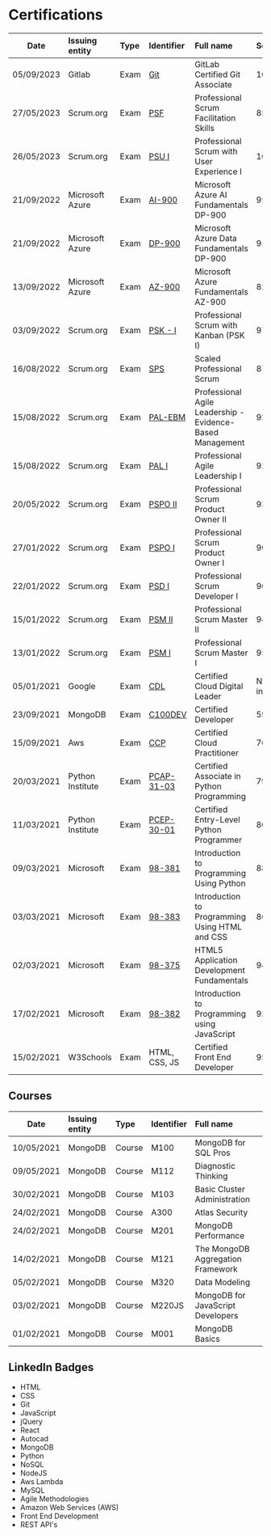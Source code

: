 # Certifications

| Date | Issuing entity | Type | Identifier | Full name | Score |
| ---- | :------------- | :--- | :--------- | :-------- | :---- |
| 05/09/2023 | Gitlab           | Exam | [Git](https://www.credly.com/badges/5262a851-7a37-48bf-9c8d-77fd85112dd6/public_url)     |GitLab Certified Git Associate                             | 100     |
| 27/05/2023 | Scrum.org        | Exam | [PSF](https://www.credly.com/badges/5262a851-7a37-48bf-9c8d-77fd85112dd6/public_url)     | Professional Scrum Facilitation Skills                    | 85      |
| 26/05/2023 | Scrum.org        | Exam | [PSU I](https://www.credly.com/badges/fcb28525-cb86-46bd-85ad-63856073d83d/public_url)   | Professional Scrum with User Experience I                 | 100     |
| 21/09/2022 | Microsoft Azure  | Exam | [AI-900](https://www.credly.com/badges/a696e3cf-9b95-4e2f-a644-10d4a530e848/public_url)  | Microsoft Azure AI Fundamentals DP-900                    | 950     |
| 21/09/2022 | Microsoft Azure  | Exam | [DP-900](https://www.credly.com/badges/ebfaff37-7260-410e-9aa4-6c97dab03b37/public_url)  | Microsoft Azure Data Fundamentals DP-900                  | 912     |
| 13/09/2022 | Microsoft Azure  | Exam | [AZ-900](https://www.credly.com/badges/bba62d59-74c2-4d9a-af89-b7f342710dd9/public_url)  | Microsoft Azure Fundamentals AZ-900                       | 820     |
| 03/09/2022 | Scrum.org        | Exam | [PSK - I](https://www.credly.com/badges/90fde7a7-f08c-4126-ab1d-eb7ec761fbdc/public_url) | Professional Scrum with Kanban (PSK I)                    | 97      |
| 16/08/2022 | Scrum.org        | Exam | [SPS](https://www.credly.com/badges/0311192b-2193-4e2e-83d7-3df95f310cc7/public_url)     | Scaled Professional Scrum                                 | 87      |
| 15/08/2022 | Scrum.org        | Exam | [PAL-EBM](https://www.credly.com/badges/c583ba79-97b7-4a6e-ac8d-44d7bbaf9e19/public_url) | Professional Agile Leadership - Evidence-Based Management | 92      |
| 15/08/2022 | Scrum.org        | Exam | [PAL I](https://www.credly.com/badges/61d7a70a-659a-4553-a785-41e0bc8c0a47/public_url)   | Professional Agile Leadership I                           | 92      |
| 20/05/2022 | Scrum.org        | Exam | [PSPO II](https://www.credly.com/badges/8d3b7df8-0b88-490a-9dbb-bb2cc9b39f09/public_url) | Professional Scrum Product Owner II                       | 93      |
| 27/01/2022 | Scrum.org        | Exam | [PSPO I](https://www.credly.com/badges/a25863e1-bdad-47f9-a0e2-01dcc2427ca7/public_url)  | Professional Scrum Product Owner I                        | 90      |
| 22/01/2022 | Scrum.org        | Exam | [PSD I](https://www.credly.com/badges/08780305-13a6-4b56-84a9-84cfd3709df2/public_url)   | Professional Scrum Developer I                            | 90      |
| 15/01/2022 | Scrum.org        | Exam | [PSM II](https://www.credly.com/badges/7a01bf8f-72ef-4fda-b7c4-3742b09d6517/public_url)  | Professional Scrum Master II                              | 94      |
| 13/01/2022 | Scrum.org        | Exam | [PSM I](https://www.credly.com/badges/5ff5b7d1-5d8b-4253-bd05-74dce1b3fdbb/public_url)   | Professional Scrum Master I                               | 95      |
| 05/01/2021 | Google           | Exam | [CDL](https://www.credential.net/dd67968d-a5fd-4558-822a-49b0cff7bc21)                   | Certified Cloud Digital Leader                            | No info |
| 23/09/2021 | MongoDB          | Exam | [C100DEV](https://university.mongodb.com/certification/certificate/381251800)            | Certified Developer                                       | 593     |
| 15/09/2021 | Aws              | Exam | [CCP](https://www.credly.com/badges/af552a4b-e2db-4897-b896-83a3c9420023/public_url)     | Certified Cloud Practitioner                              | 762     |
| 20/03/2021 | Python Institute | Exam | [PCAP-31-03](https://www.credly.com/badges/59f32e65-e6b7-4e59-92e6-e0300b96668e)         | Certified Associate in Python Programming                 | 79      |
| 11/03/2021 | Python Institute | Exam | [PCEP-30-01](https://www.credly.com/badges/915b92dd-6c70-4cec-b1af-8666deca6783)         | Certified Entry-Level Python Programmer                   | 80      |
| 09/03/2021 | Microsoft        | Exam | [98-381](https://www.credly.com/badges/10a85c53-2c17-4f84-a3bf-c69b842bdd31)             | Introduction to Programming Using Python                  | 88      |
| 03/03/2021 | Microsoft        | Exam | [98-383](https://www.credly.com/badges/a80e29c7-dc98-4e07-9ce3-443d57d24fb4)             | Introduction to Programming Using HTML and CSS            | 86      |
| 02/03/2021 | Microsoft        | Exam | [98-375](https://www.credly.com/badges/2a1138cd-46d5-4c5f-9d9d-ffda34e3a063)             | HTML5 Application Development Fundamentals                | 94      |
| 17/02/2021 | Microsoft        | Exam | [98-382](https://www.credly.com/badges/d88f0286-6bf2-4bd5-8b78-b83c601d0dad)             | Introduction to Programming using JavaScript              | 92      |
| 15/02/2021 | W3Schools        | Exam | HTML, CSS, JS                                                                            | Certified Front End Developer                             | 95      |

## Courses

| Date       | Issuing entity | Type   | Identifier | Full name                         |
| ---------- | :------------- | :----- | :--------- | :-------------------------------- |
| 10/05/2021 | MongoDB        | Course | M100       | MongoDB for SQL Pros              |
| 09/05/2021 | MongoDB        | Course | M112       | Diagnostic Thinking               |
| 30/02/2021 | MongoDB        | Course | M103       | Basic Cluster Administration      |
| 24/02/2021 | MongoDB        | Course | A300       | Atlas Security                    |
| 24/02/2021 | MongoDB        | Course | M201       | MongoDB Performance               |
| 14/02/2021 | MongoDB        | Course | M121       | The MongoDB Aggregation Framework |
| 05/02/2021 | MongoDB        | Course | M320       | Data Modeling                     |
| 03/02/2021 | MongoDB        | Course | M220JS     | MongoDB for JavaScript Developers |
| 01/02/2021 | MongoDB        | Course | M001       | MongoDB Basics                    |

## LinkedIn Badges

- HTML
- CSS
- Git
- JavaScript
- jQuery
- React
- Autocad
- MongoDB
- Python
- NoSQL
- NodeJS
- Aws Lambda
- MySQL
- Agile Methodologies
- Amazon Web Services (AWS)
- Front End Development
- REST API's
